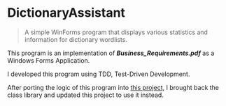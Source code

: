 # DictionaryAssistant
>A simple WinForms program that displays various statistics and information for dictionary wordlists.


This program is an implementation of _**Business_Requirements.pdf**_ as a Windows Forms Application.

I developed this program using TDD, Test-Driven Development.

After porting the logic of this program into [this project](https://github.com/m-flak/DictionaryAssistantMVC), I brought back the class library and updated this project to use it instead.
